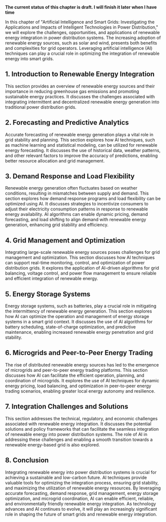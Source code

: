 **The current status of this chapter is draft. I will finish it later when I have time**

In this chapter of "Artificial Intelligence and Smart Grids: Investigating the Applications and Impacts of Intelligent Technologies in Power Distribution," we will explore the challenges, opportunities, and applications of renewable energy integration in power distribution systems. The increasing adoption of renewable energy sources, such as solar and wind, presents both benefits and complexities for grid operators. Leveraging artificial intelligence (AI) techniques can play a crucial role in optimizing the integration of renewable energy into smart grids.

**1. Introduction to Renewable Energy Integration**
---------------------------------------------------

This section provides an overview of renewable energy sources and their importance in reducing greenhouse gas emissions and promoting sustainable energy practices. It discusses the challenges associated with integrating intermittent and decentralized renewable energy generation into traditional power distribution grids.

**2. Forecasting and Predictive Analytics**
-------------------------------------------

Accurate forecasting of renewable energy generation plays a vital role in grid stability and planning. This section explores how AI techniques, such as machine learning and statistical modeling, can be utilized for renewable energy forecasting. It discusses the use of historical data, weather patterns, and other relevant factors to improve the accuracy of predictions, enabling better resource allocation and grid management.

**3. Demand Response and Load Flexibility**
-------------------------------------------

Renewable energy generation often fluctuates based on weather conditions, resulting in mismatches between supply and demand. This section explores how demand response programs and load flexibility can be optimized using AI. It discusses strategies to incentivize consumers to adjust their electricity consumption patterns in response to renewable energy availability. AI algorithms can enable dynamic pricing, demand forecasting, and load shifting to align demand with renewable energy generation, enhancing grid stability and efficiency.

**4. Grid Management and Optimization**
---------------------------------------

Integrating large-scale renewable energy sources poses challenges for grid management and optimization. This section discusses how AI techniques can support real-time monitoring, control, and optimization of power distribution grids. It explores the application of AI-driven algorithms for grid balancing, voltage control, and power flow management to ensure reliable and efficient integration of renewable energy.

**5. Energy Storage Systems**
-----------------------------

Energy storage systems, such as batteries, play a crucial role in mitigating the intermittency of renewable energy generation. This section explores how AI can optimize the operation and management of energy storage systems in a smart grid context. It discusses the use of AI algorithms for battery scheduling, state-of-charge optimization, and predictive maintenance, enabling increased renewable energy penetration and grid stability.

**6. Microgrids and Peer-to-Peer Energy Trading**
-------------------------------------------------

The rise of distributed renewable energy sources has led to the emergence of microgrids and peer-to-peer energy trading platforms. This section discusses how AI can facilitate the efficient operation, planning, and coordination of microgrids. It explores the use of AI techniques for dynamic energy pricing, load balancing, and optimization in peer-to-peer energy trading scenarios, enabling greater local energy autonomy and resilience.

**7. Integration Challenges and Solutions**
-------------------------------------------

This section addresses the technical, regulatory, and economic challenges associated with renewable energy integration. It discusses the potential solutions and policy frameworks that can facilitate the seamless integration of renewable energy into power distribution systems. The role of AI in addressing these challenges and enabling a smooth transition towards a renewable energy-based grid is also explored.

**8. Conclusion**
-----------------

Integrating renewable energy into power distribution systems is crucial for achieving a sustainable and low-carbon future. AI techniques provide valuable tools for optimizing the integration process, ensuring grid stability, and maximizing the utilization of renewable energy resources. By leveraging accurate forecasting, demand response, grid management, energy storage optimization, and microgrid coordination, AI can enable efficient, reliable, and environmentally friendly renewable energy integration. As technology advances and AI continues to evolve, it will play an increasingly significant role in shaping the future of smart grids and renewable energy integration.
